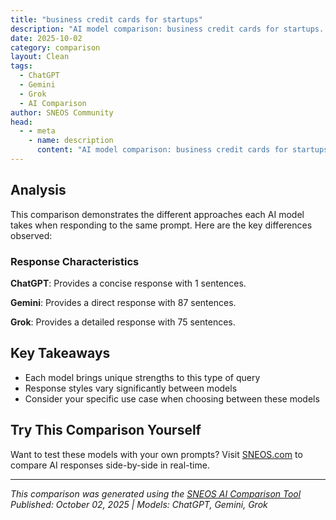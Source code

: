 ```yaml
---
title: "business credit cards for startups"
description: "AI model comparison: business credit cards for startups..."
date: 2025-10-02
category: comparison
layout: Clean
tags:
  - ChatGPT
  - Gemini
  - Grok
  - AI Comparison
author: SNEOS Community
head:
  - - meta
    - name: description
      content: "AI model comparison: business credit cards for startups..."
---
```


<ChatComparison
  title="business credit cards for startups"
  prompt="business credit cards for startups"
  :responses='{
    "ChatGPT": "Error calling OpenAI API.",
    "Gemini": "Okay, let\u0027s dive into business credit cards that are a good fit for startups.  It\u0027s a smart move to start building business credit early!  Here\u0027s a breakdown of considerations and some specific card recommendations, categorized by what\u0027s often most important for a startup:\n\n**Key Considerations for Startups Choosing a Business Credit Card**\n\nBefore we jump into specific cards, keep these points in mind:\n\n*   **Credit Score:** Your personal credit score is usually the primary factor in getting approved for a business credit card, especially in the early stages of a startup.  Lenders will look at your credit history to assess risk.  Aim for a good to excellent credit score (670\u002B).  If your score isn\u0027t there yet, consider focusing on improving it before applying.\n*   **Business Structure:** Whether you\u0027re a sole proprietorship, LLC, or corporation will affect the application process.  Sole proprietors typically use their Social Security Number (SSN) as the business tax ID, while other business structures will have an Employer Identification Number (EIN).\n*   **Annual Fee:** Startups are often budget-conscious, so look closely at annual fees.  Some cards with great rewards have high fees, which might not be worth it in the early days. There are many good cards with no annual fee.\n*   **APR (Annual Percentage Rate):**  Ideally, you\u0027ll pay off your balance in full each month to avoid interest charges. But, in reality, startups sometimes need to carry a balance.  So, consider the APR, especially if you anticipate needing to use the card for short-term financing.  Look for cards with lower APRs if this is a concern.\n*   **Credit Limit:**  Startups need sufficient credit limits to cover expenses. However, approval amounts are based on creditworthiness.  As your business grows and you demonstrate responsible credit use, you can request credit limit increases.\n*   **Rewards and Benefits:**  Choose a card whose rewards align with your spending habits.  Do you spend a lot on travel, advertising, office supplies, or dining?  Maximize your rewards by picking a card that gives you bonus points or cash back in those categories.\n*   **Reporting to Credit Bureaus:**  Make sure the card reports to business credit bureaus (like Dun \u0026 Bradstreet, Experian Business, and Equifax Small Business). This is crucial for building your business credit profile, which will be essential for future loans, lines of credit, and vendor relationships. Note that some cards only report to personal credit bureaus.\n*   **Introductory Offers:** Some cards offer 0% introductory APR periods on purchases or balance transfers. These can be helpful for managing cash flow in the early months.\n*   **Ease of Use:** Online account management, mobile apps, and expense tracking features can save you time and simplify your finances.\n*   **Employee Cards:** If you have employees, consider whether the card allows you to issue employee cards with spending limits.  This can help you track expenses and manage spending.\n\n**Recommended Business Credit Cards for Startups (Categorized)**\n\nHere\u0027s a selection of cards, broken down by common startup needs:\n\n**1. Best Overall/Simple Cash Back:**\n\n*   **Capital One Spark Cash Plus:** Earns unlimited 2% cash back on all purchases. This simplicity is appealing for startups.  It\u0027s a charge card, which means you have to pay off the balance in full each month, but it can help avoid debt. Excellent if you have high credit.\n*   **Ink Business Unlimited Credit Card:** Earns unlimited 1.5% cash back on all purchases. No annual fee.  It offers a signup bonus and purchase protection.  A solid, straightforward option. Reports to all three major business credit bureaus.\n*   **American Express Blue Business Cash Card:** Offers 2% cash back on the first $50,000 in purchases per calendar year (then 1%). No annual fee. It\u0027s a good choice for businesses with moderate spending.\n\n**2. Best for Travel Rewards:**\n\n*   **Ink Business Preferred Credit Card:**  Earns 3x points on travel, shipping purchases, advertising purchases made with social media sites and search engines, internet, cable and phone services.  Points are valuable for travel redemptions or transferring to partner airlines and hotels.  Has an annual fee. Excellent choice for travel rewards if you spend heavily in those bonus categories.\n*   **Capital One Spark Miles for Business:** Earns unlimited 2x miles on every purchase. Miles are redeemable for travel or cash back. A straightforward travel rewards option. Has an annual fee.\n\n**3. Best for Building Credit (If You Have Limited Credit History):**\n\n*   **Secured Business Credit Cards:** These cards require a security deposit, which acts as your credit line. They are designed to help you build or rebuild credit. Examples include the **First National Bank of Omaha Secured Business Credit Card** and similar offerings from other banks.\n*   **Capital One Spark Classic for Business:** This card is designed for those with fair credit. It offers a lower rewards rate and may have a higher APR, but it can be a stepping stone to better cards.\n\n**4. Best for Intro 0% APR:**\n\n*   **U.S. Bank Business Platinum Card:** Offers a long 0% introductory APR period on purchases and balance transfers (check the current terms). Good for startups needing to finance large purchases or consolidate debt.\n\n**5. Best for Specific Spending Categories (Consider if your startup has dominant spending in certain areas):**\n\n*   **American Express\u00AE Business Gold Card:** Offers 4x points on the 2 select categories where your business spent the most each billing cycle (on the first $150,000 each calendar year, then 1x). Categories include advertising, technology, gas stations, restaurants, and shipping.\n\n**Important Steps Before Applying:**\n\n1.  **Check Your Credit Report:** Get a free copy of your credit report from AnnualCreditReport.com to identify any errors or issues that need to be addressed.\n2.  **Determine Your Business Needs:** Analyze your startup\u0027s spending habits to identify which rewards categories are most beneficial.\n3.  **Compare Cards:** Use online tools and resources to compare different business credit cards side-by-side.\n4.  **Pre-Qualify (Optional):** Some issuers offer pre-qualification tools that allow you to check your eligibility for a card without affecting your credit score. This can help you narrow down your options.\n5.  **Gather Required Information:** Before applying, gather all the necessary information, including your SSN or EIN, business address, and annual revenue (if applicable).\n\n**Tips for Using Your Business Credit Card Responsibly:**\n\n*   **Pay on Time:**  Make all payments on time to avoid late fees and negative impacts on your credit score.\n*   **Keep Credit Utilization Low:**  Aim to keep your credit utilization (the amount of credit you\u0027re using compared to your credit limit) below 30%.\n*   **Monitor Your Spending:**  Track your expenses to stay within your budget and avoid overspending.\n*   **Review Your Statements:**  Carefully review your monthly statements for any unauthorized charges or errors.\n*   **Use for Business Expenses Only:** Keep business and personal expenses separate for accurate accounting and tax purposes.\n\n**Disclaimer:** Credit card offers and terms are subject to change.  Always review the card\u0027s terms and conditions before applying. This is not financial advice. Consider consulting with a financial advisor to determine the best options for your specific situation.\n",
    "Grok": "Starting a business often requires financial tools to manage expenses, build credit, and optimize cash flow. Business credit cards can be a valuable resource for startups, offering benefits like rewards, expense tracking, and the ability to separate personal and business finances. Here\u0027s a detailed guide on business credit cards for startups, including key considerations, benefits, and some popular options to explore.\n\n---\n\n### Why Startups Should Consider Business Credit Cards\n1. **Separate Business and Personal Finances**: Using a business credit card helps keep your business expenses distinct from personal ones, simplifying accounting and tax preparation.\n2. **Build Business Credit**: Responsible use of a business credit card can help establish and build your business credit score, which is essential for future loans or funding.\n3. **Access to Capital**: Many business credit cards offer introductory 0% APR periods or credit limits that can help with early-stage expenses.\n4. **Rewards and Perks**: Cards often come with rewards like cash back, travel points, or discounts on business-related purchases (e.g., office supplies, advertising).\n5. **Expense Management Tools**: Many cards provide features like detailed spending reports, integrations with accounting software, and employee cards for team spending.\n\n---\n\n### Key Factors to Consider When Choosing a Business Credit Card for a Startup\n1. **Credit Requirements**:\n   - Many business credit cards require a personal credit score (FICO) in the good-to-excellent range (670\u002B). As a startup, you may not have an established business credit score yet, so lenders often rely on the owner\u0027s personal credit.\n   - Some cards are designed for startups or small businesses with limited credit history, often requiring a personal guarantee.\n2. **Annual Fees**:\n   - Some cards have no annual fees, which is ideal for startups looking to minimize costs.\n   - Premium cards with higher fees often offer better rewards, travel perks, or higher credit limits, which may be worth it if aligned with your spending.\n3. **Introductory Offers**:\n   - Look for 0% introductory APR periods on purchases or balance transfers to save on interest during the early stages.\n   - Welcome bonuses can provide significant value if you meet the spending requirements.\n4. **Rewards Structure**:\n   - Choose a card with rewards that match your startup\u2019s spending patterns (e.g., travel, office supplies, advertising, or tech purchases).\n5. **Credit Limit**:\n   - Startups may need access to a higher credit limit to cover initial costs like equipment or inventory. Check if the card allows for increases over time.\n6. **Employee Cards and Expense Tracking**:\n   - If you have a team, look for cards that offer free employee cards with customizable spending limits and robust tracking tools.\n7. **Interest Rates**:\n   - If you plan to carry a balance, pay attention to the APR after any introductory period. Rates can be high for business cards (often 15-25% or more).\n8. **Foreign Transaction Fees**:\n   - If your startup operates internationally or involves travel, opt for a card with no foreign transaction fees.\n9. **Integration with Tools**:\n   - Many cards integrate with accounting software like QuickBooks, Xero, or Expensify, which can streamline financial management.\n\n---\n\n### Popular Business Credit Cards for Startups (2023)\nHere are some of the best business credit cards for startups, based on features and accessibility. Note that terms, rewards, and availability may change, so check the latest details before applying.\n\n#### 1. **Chase Ink Business Preferred\u00AE Credit Card**\n   - **Best for:** Rewards on business spending and travel perks\n   - **Annual Fee:** $95\n   - **Welcome Bonus:** 100,000 points after spending $8,000 in the first 3 months (worth $1,000\u002B in cash or travel)\n   - **Rewards:** \n     - 3x points on travel, shipping, internet, cable, phone services, and advertising (up to $150,000/year)\n     - 1x points on all other purchases\n   - **Features:**\n     - No foreign transaction fees\n     - Employee cards at no additional cost\n     - Travel protections (trip cancellation, baggage delay)\n   - **Credit Needed:** Good to excellent (670\u002B)\n   - **Why It\u2019s Great for Startups:** High rewards on common business expenses and a valuable welcome bonus.\n\n#### 2. **American Express\u00AE Business Gold Card**\n   - **Best for:** Flexible rewards on business categories\n   - **Annual Fee:** $295 (waived first year in some cases)\n   - **Welcome Bonus:** 70,000 Membership Rewards points after spending $10,000 in the first 3 months\n   - **Rewards:** \n     - 4x points on two categories where you spend the most each month (up to $150,000/year combined)\n     - Options include advertising, tech, gas, dining, travel, shipping\n     - 1x points on other purchases\n   - **Features:**\n     - No foreign transaction fees\n     - Expense management tools\n     - Access to Amex Offers for savings\n   - **Credit Needed:** Good to excellent (670\u002B)\n   - **Why It\u2019s Great for Startups:** Customizable rewards categories and premium benefits for growing businesses.\n\n#### 3. **Capital One Spark Cash for Business**\n   - **Best for:** Simple cash back\n   - **Annual Fee:** $0 first year, then $95\n   - **Welcome Bonus:** $750 cash back after spending $6,000 in the first 3 months\n   - **Rewards:** \n     - Unlimited 2% cash back on all purchases\n   - **Features:**\n     - No foreign transaction fees\n     - Free employee cards\n     - Year-end spending summary\n   - **Credit Needed:** Good to excellent (670\u002B)\n   - **Why It\u2019s Great for Startups:** Simple, flat-rate cash back with no complicated categories to track.\n\n#### 4. **Brex Card (for Startups)**\n   - **Best for:** Tech startups with no personal guarantee\n   - **Annual Fee:** $0\n   - **Welcome Bonus:** Up to 110,000 points after meeting spending requirements (varies by offer)\n   - **Rewards:** \n     - 7x points on rideshare\n     - 4x points on travel (via Brex portal)\n     - 3x points on dining\n     - 2x points on software subscriptions\n     - 1x points on everything else\n   - **Features:**\n     - No personal credit check or personal guarantee (based on business revenue/funding)\n     - High credit limits for funded startups\n     - Expense management tools and integrations\n   - **Credit Needed:** N/A (based on business financials)\n   - **Why It\u2019s Great for Startups:** Designed for early-stage companies with funding or revenue; no personal liability.\n\n#### 5. **Bank of America\u00AE Business Advantage Customized Cash Rewards Mastercard\u00AE**\n   - **Best for:** No annual fee and customizable cash back\n   - **Annual Fee:** $0\n   - **Welcome Bonus:** $300 online statement credit after spending $3,000 in the first 90 days\n   - **Rewards:** \n     - 3% cash back in a category of your choice (e.g., travel, dining, office supplies)\n     - 2% cash back on dining\n     - 1% on all other purchases\n     - (Up to $50,000 in combined 3% and 2% categories annually)\n   - **Features:**\n     - 0% introductory APR on purchases for 9 billing cycles\n     - No foreign transaction fees\n   - **Credit Needed:** Good to excellent (670\u002B)\n   - **Why It\u2019s Great for Startups:** Budget-friendly with no annual fee and a low introductory APR.\n\n#### 6. **Discover it\u00AE Business Card**\n   - **Best for:** Cash back with no annual fee (for fair credit)\n   - **Annual Fee:** $0\n   - **Welcome Bonus:** Matches all cash back earned in the first year (unlimited match)\n   - **Rewards:** \n     - 1.5% cash back on all purchases\n   - **Features:**\n     - No foreign transaction fees\n     - Free employee cards\n     - Free FICO credit score access\n   - **Credit Needed:** Fair to good (630\u002B)\n   - **Why It\u2019s Great for Startups:** Accessible for those with lower credit scores and offers a unique first-year cash back match.\n\n---\n\n### Tips for Startups Applying for a Business Credit Card\n1. **Check Your Personal Credit Score**: Since most business cards require a personal guarantee, ensure your credit is in good shape before applying. Use free tools like Credit Karma or annualcreditreport.com to check your score.\n2. **Prepare Business Information**: Even as a startup, you may need to provide your business name, EIN (if applicable), industry, and estimated revenue. If you don\u2019t have an EIN yet, you can often use your Social Security Number.\n3. **Start Small if Needed**: If you\u2019re concerned about approval, apply for a card with lower credit requirements or a secured business card to build credit.\n4. **Avoid Overextending**: Don\u2019t rely too heavily on credit cards for funding. Use them for manageable expenses and pay off balances to avoid high interest.\n5. **Leverage Introductory Offers**: Take advantage of 0% APR periods or sign-up bonuses, but be mindful of deadlines and spending requirements.\n\n---\n\n### Alternatives to Business Credit Cards for Startups\nIf you\u2019re not ready for a business credit card or don\u2019t qualify, consider these alternatives:\n- **Personal Credit Cards**: Use a personal card for business expenses (though mixing finances is not ideal). Look for cards with rewards or 0% APR offers.\n- **Business Lines of Credit**: Offers more flexible access to funds than a credit card, often with lower interest rates.\n- **Startup Loans**: SBA loans, microloans, or online lenders"
  }'
  published-date="11:45"
/>

## Analysis

This comparison demonstrates the different approaches each AI model takes when responding to the same prompt. Here are the key differences observed:

### Response Characteristics

**ChatGPT**: Provides a concise response with 1 sentences. 

**Gemini**: Provides a direct response with 87 sentences. 

**Grok**: Provides a detailed response with 75 sentences. 

## Key Takeaways

- Each model brings unique strengths to this type of query
- Response styles vary significantly between models
- Consider your specific use case when choosing between these models

## Try This Comparison Yourself

Want to test these models with your own prompts? Visit [SNEOS.com](https://sneos.com) to compare AI responses side-by-side in real-time.

---

*This comparison was generated using the [SNEOS AI Comparison Tool](https://sneos.com)*
*Published: October 02, 2025 | Models: ChatGPT, Gemini, Grok*
